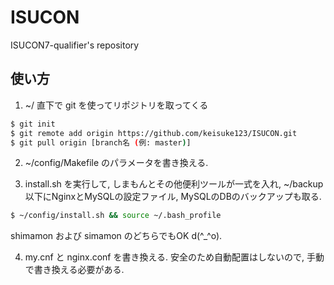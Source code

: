 # ISUCON
ISUCON7-qualifier's repository

## 使い方
1. ~/ 直下で git を使ってリポジトリを取ってくる
```bash
$ git init
$ git remote add origin https://github.com/keisuke123/ISUCON.git
$ git pull origin [branch名 (例: master)]
```

2. ~/config/Makefile のパラメータを書き換える.

3. install.sh を実行して, しまもんとその他便利ツールが一式を入れ,
~/backup 以下にNginxとMySQLの設定ファイル, MySQLのDBのバックアップも取る.
```bash
$ ~/config/install.sh && source ~/.bash_profile
```
shimamon および simamon のどちらでもOK d(^_^o).

4. my.cnf と nginx.conf を書き換える.
安全のため自動配置はしないので, 手動で書き換える必要がある.

